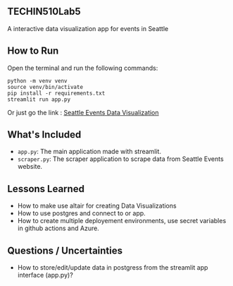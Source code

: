 ## TECHIN510Lab5
A interactive data visualization app for events in Seattle  

## How to Run
Open the terminal and run the following commands:

```
python -m venv venv
source venv/bin/activate
pip install -r requirements.txt
streamlit run app.py
```
Or just go the link : [Seattle Events Data Visualization](aayushlab5.azurewebsites.net)

## What's Included

- `app.py`: The main application made with streamlit.
- `scraper.py`: The scraper application to scrape data from Seattle Events website.

## Lessons Learned

- How to make use altair for creating Data Visualizations
- How to use postgres and connect to or app.
- How to create multiple deployement environments, use secret variables in github actions and Azure.

## Questions / Uncertainties

- How to store/edit/update data in postgress from the streamlit app interface (app.py)?